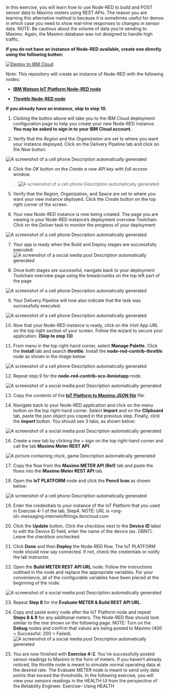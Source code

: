 In this exercise, you will learn how to use Node-RED to build and POST
sensor data to Maximo meters using REST APIs. The reason you are
learning this alternative method is because it is sometimes useful for
demos in which case you need to show real-time responses to changes in
sensor data. NOTE: Be cautious about the volume of data you’re sending
to Maximo. Again, the Maximo database was not designed to handle high
traffic.

**If you do not have an instance of Node-RED available, create one
directly using the following button:**

[![Deploy to IBM Cloud](https://cloud.ibm.com/devops/setup/deploy/button.png)](https://bluemix.net/deploy?repository=https://github.com/mbenav3/ibm-iotp-maximo-node-red)

Note: This repository will create an instance of Node-RED with the following nodes:  
- **[IBM Watson IoT Platform Node-RED node](https://flows.nodered.org/node/node-red-contrib-scx-ibmiotapp)**

- **[Throttle Node-RED node](https://www.npmjs.com/package/node-red-contrib-throttle)**

**If you already have an instance, skip to step 10.**

1.  Clicking the button above will take you to the IBM Cloud deployment configuration
    page to help you create your new Node-RED instance. **You may be asked to sign in to
    your IBM Cloud account.**

3.  Verify that the *Region* and the *Organization* are set to where you
    want your instance deployed. Click on the Delivery Pipeline tab and
    click on the *New* button:

![A screenshot of a cell phone Description automatically
generated](./media/image2.png)

4.  Click the *OK* button on the *Create a new API key with full access*
    window.

> ![A screenshot of a cell phone Description automatically
> generated](./media/image3.png)

5.  Verify that the Region, Organization, and Space are set to where you
    want your new instance deployed. Click the *Create* button on the
    top right corner of the screen.

6.  Your new Node-RED instance is now being created. The page you are
    viewing is your Node-RED instance’s deployment overview Toolchain.
    Click on the *Deliver* task to monitor the progress of your
    deployment:

![A screenshot of a cell phone Description automatically
generated](./media/image4.png)

7.  Your app is ready when the Build and Deploy stages are successfully
    executed: ![A screenshot of a social media post Description
    automatically generated](./media/image5.png)

8.  Once both stages are successful, navigate back to your deployment
    Toolchain overview page using the breadcrumbs on the top left part
    of the page

![A screenshot of a cell phone Description automatically
generated](./media/image6.png)

9.  Your Delivery Pipeline will now also indicate that the task was
    successfully executed.

![A screenshot of a cell phone Description automatically
generated](./media/image7.png)

10. Now that your Node-RED instance is ready, click on the *Visit App
    URL* on the top right section of your screen. Follow the wizard to
    secure your application. **(Skip to step 13)**

11. From menu in the top right-hand corner, select **Manage Palette**.
    Click the **Install** tab and search **throttle**. Install the
    **node-red-contrib-throttle** node as shown in the image below:

![A screenshot of a cell phone Description automatically
generated](./media/image8.png)

12. Repeat step 9 for the **node-red-contrib-scx-ibmiotapp** node.

![A screenshot of a social media post Description automatically
generated](./media/image9.png)

13. Copy the contents of the **[IoT Platform to Maximo JSON file](https://github.com/mbenav3/ibm-iotp-maximo-node-red/blob/master/ref/IoT_platform_to_maximo.json)** file. 


14. Navigate back to your Node-RED application and click on the menu button on the
    top right-hand corner. Select **Import** and on the **Clipboard** tab, paste the
    json object you copied in the previous step. Finally, click the **import** button. You should see 3 tabs, as shown below:

![A screenshot of a social media post Description automatically
generated](./media/image10.png)

16. Create a new tab by clicking the + sign on the top right-hand corner
    and call the tab **Maximo Meter REST API**:

![A picture containing clock, game Description automatically
generated](./media/image11.png)

17. Copy the flow from the **Maximo METER API (Ref)** tab and paste the
    flows into the **Maximo Meter REST API** tab.

18. Open the **IoT PLATFORM** node and click the **Pencil Icon** as
    shown below:

![A screenshot of a cell phone Description automatically
generated](./media/image12.png)

19. Enter the credentials to your instance of the IoT Platform that you
    used in Exercise 4-1 of the lab, Step4. NOTE: URL is
    \<org-id\>.messaging.internetofthings.ibmcloud.com

20. Click the **Update** button. Click the checkbox next to the **Device
    ID** label to edit the Device ID field, enter the name of the device
    (ex. DBNT). Leave the checkbox unchecked.

21. Click **Done** and then **Deploy** the Node-RED flow. The IoT
    PLATFORM node should now say connected. If not, check the
    credentials or notify the lab instructor.

22. Open the **Build METER REST API URL** node. Follow the instructions
    outlined in the node and replace the appropriate variables. For your
    convenience, all of the configurable variables have been placed at
    the beginning of the node.

![A screenshot of a social media post Description automatically
generated](./media/image13.png)

23. Repeat **Step 8** for the **Evaluate METER & Build REST API URL**.

24. Copy and paste every node after the IoT Platform node and repeat
    **Steps 8 & 9** for any additional meters. The Node-RED flow should
    look similar to the one shown on the following page. NOTE: Turn on
    the **Debug** nodes and confirm that values are being posted to
    Maximo (400 = Successful. 200 = Failed).![A screenshot of a social
    media post Description automatically generated](./media/image14.png)

25. You are now finished with **Exercise 4-2**. You’ve successfully
    posted sensor readings to Maximo in the form of meters. If you
    haven’t already noticed, the throttle node is meant to simulate
    normal operating data at the desired rate. The Evaluate METER node
    is meant to send only data points that exceed the thresholds. In the
    following exercise, you will view your sensors readings in the
    HEALTH UI from the perspective of the Reliability Engineer.
    Exercise– Using HEALTH
